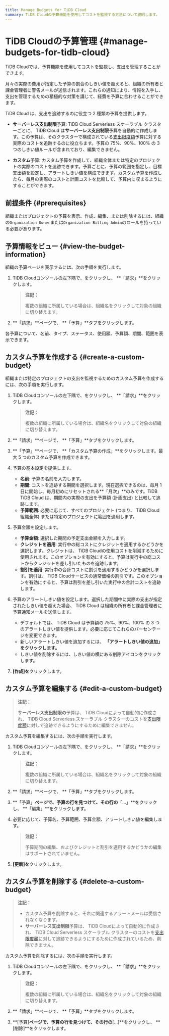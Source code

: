 ```yaml
---
title: Manage Budgets for TiDB Cloud
summary: TiDB Cloudの予算機能を使用してコストを監視する方法について説明します。
---
```


# TiDB Cloudの予算管理 {#manage-budgets-for-tidb-cloud}

TiDB Cloudでは、予算機能を使用してコストを監視し、支出を管理することができます。

月々の実際の費用が指定した予算の割合のしきい値を超えると、組織の所有者と課金管理者に警告メールが送信されます。これらの通知により、情報を入手し、支出を管理するための積極的な対策を講じて、経費を予算に合わせることができます。

TiDB Cloud は、支出を追跡するのに役立つ 2 種類の予算を提供します。

-   **サーバーレス支出制限**予算: TiDB Cloud Serverless スケーラブル クラスターごとに、 TiDB Cloud は**サーバーレス支出制限**予算を自動的に作成します。この予算は、そのクラスターで構成されている[支出限度額](/tidb-cloud/manage-serverless-spend-limit.md)予算に対する実際のコストを追跡するのに役立ちます。予算の 75%、90%、100% の 3 つのしきい値ルールが含まれており、編集できません。

-   **カスタム**予算: カスタム予算を作成して、組織全体または特定のプロジェクトの実際のコストを追跡できます。予算ごとに、予算の範囲を指定し、目標支出額を設定し、アラートしきい値を構成できます。カスタム予算を作成したら、毎月の実際のコストと計画コストを比較して、予算内に収まるようにすることができます。

## 前提条件 {#prerequisites}

組織またはプロジェクトの予算を表示、作成、編集、または削除するには、組織の`Organization Owner`または`Organization Billing Admin`のロールを持っている必要があります。

## 予算情報をビュー {#view-the-budget-information}

組織の予算ページを表示するには、次の手順を実行します。

1.  TiDB Cloudコンソールの左下隅で、<mdsvgicon name="icon-top-organization">をクリックし、 **「請求」**をクリックします。</mdsvgicon>

    > **注記：**
    >
    > 複数の組織に所属している場合は、組織名をクリックして対象の組織に切り替えます。

2.  **「請求」**ページで、 **「予算」**タブをクリックします。

各予算について、名前、タイプ、ステータス、使用額、予算額、期間、範囲を表示できます。

## カスタム予算を作成する {#create-a-custom-budget}

組織または特定のプロジェクトの支出を監視するためのカスタム予算を作成するには、次の手順を実行します。

1.  TiDB Cloudコンソールの左下隅で、<mdsvgicon name="icon-top-organization">をクリックし、 **「請求」**をクリックします。</mdsvgicon>

    > **注記：**
    >
    > 複数の組織に所属している場合は、組織名をクリックして対象の組織に切り替えます。

2.  **「請求」**ページで、 **「予算」**タブをクリックします。

3.  **「予算」**ページで、 **「カスタム予算の作成」**をクリックします。最大 5 つのカスタム予算を作成できます。

4.  予算の基本設定を提供します。

    -   **名前**: 予算の名前を入力します。
    -   **期間**: コストを追跡する期間を選択します。現在選択できるのは、毎月 1 日に開始し、毎月初めにリセットされる**「月次」**のみです。TiDB TiDB Cloud は、期間内の実際の支出を予算額 (計画支出) と比較して追跡します。
    -   **予算範囲**: 必要に応じて、すべてのプロジェクト (つまり、 TiDB Cloud組織全体) または特定のプロジェクトに範囲を適用します。

5.  予算金額を設定します。

    -   **予算金額**: 選択した期間の予定支出金額を入力します。
    -   **クレジットを適用**: 実行中の総コストにクレジットを適用するかどうかを選択します。クレジットは、 TiDB Cloudの使用コストを削減するために使用されます。このオプションを有効にすると、予算は実行中の総コストからクレジットを差し引いたものを追跡します。
    -   **割引を適用**: 実行中の合計コストに割引を適用するかどうかを選択します。割引は、 TiDB Cloudサービスの通常価格の割引です。このオプションを有効にすると、予算は割引を差し引いた実行中の合計コストを追跡します。

6.  予算のアラートしきい値を設定します。選択した期間中に実際の支出が指定されたしきい値を超えた場合、 TiDB Cloud は組織の所有者と課金管理者に予算通知メールを送信します。

    -   デフォルトでは、 TiDB Cloud は予算額の 75%、90%、100% の 3 つのアラートしきい値を提供します。必要に応じてこれらのパーセンテージを変更できます。
    -   新しいアラートしきい値を追加するには、 **「アラートしきい値の追加」をクリックします。**
    -   しきい値を削除するには、しきい値の横にある削除アイコンをクリックします。

7.  **[作成]を**クリックします。

## カスタム予算を編集する {#edit-a-custom-budget}

> **注記：**
>
> **サーバーレス支出制限の**予算は、 TiDB Cloudによって自動的に作成され、 TiDB Cloud Serverless スケーラブル クラスターのコストを[支出限度額](/tidb-cloud/manage-serverless-spend-limit.md)に対して追跡できるようにするために編集できません。

カスタム予算を編集するには、次の手順を実行します。

1.  TiDB Cloudコンソールの左下隅で、<mdsvgicon name="icon-top-organization">をクリックし、 **「請求」**をクリックします。</mdsvgicon>

    > **注記：**
    >
    > 複数の組織に所属している場合は、組織名をクリックして対象の組織に切り替えます。

2.  **「請求」**ページで、 **「予算」**タブをクリックします。

3.  **「予算」**ページで、予算の行を見つけて、その行の**「...」**をクリックし、 **「編集」**をクリックします。

4.  必要に応じて、予算名、予算範囲、予算金額、アラートしきい値を編集します。

    > **注記：**
    >
    > 予算期間の編集、およびクレジットと割引を適用するかどうかの編集はサポートされていません。

5.  **[更新]を**クリックします。

## カスタム予算を削除する {#delete-a-custom-budget}

> **注記：**
>
> -   カスタム予算を削除すると、それに関連するアラートメールは受信されなくなります。
> -   **サーバーレス支出制限**予算は、 TiDB Cloudによって自動的に作成され、 TiDB Cloud Serverless スケーラブル クラスターのコストを[支出限度額](/tidb-cloud/manage-serverless-spend-limit.md)に対して追跡できるようにするために作成されているため、削除できません。

カスタム予算を削除するには、次の手順を実行します。

1.  TiDB Cloudコンソールの左下隅で、<mdsvgicon name="icon-top-organization">をクリックし、 **「請求」**をクリックします。</mdsvgicon>

    > **注記：**
    >
    > 複数の組織に所属している場合は、組織名をクリックして対象の組織に切り替えます。

2.  **「請求」**ページで、 **「予算」**タブをクリックします。

3.  **[予算]**ページで、予算の行を見つけて、その行の**[...]**をクリックし、 **[削除]**をクリックします。
